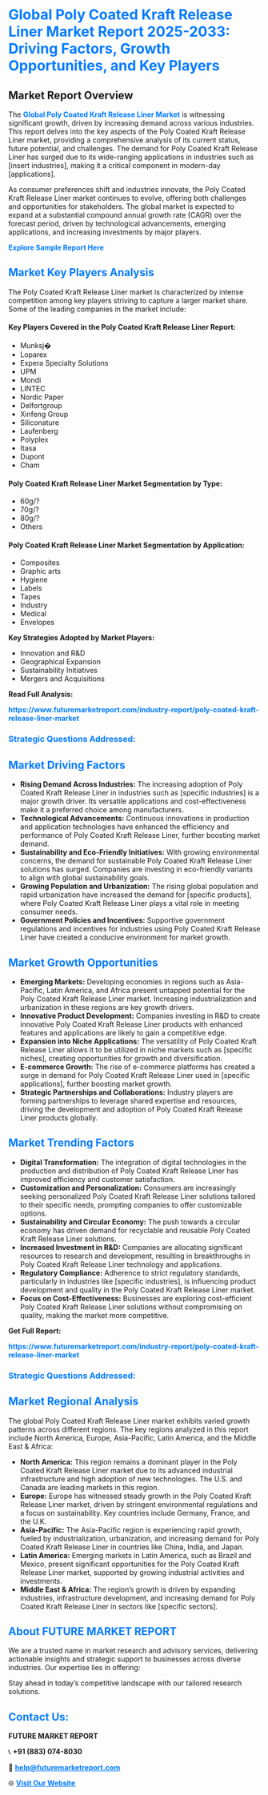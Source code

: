 <h1 style="color: #007BFF;">Global Poly Coated Kraft Release Liner Market Report 2025-2033: Driving Factors, Growth Opportunities, and Key Players</h1>

<section id="overview">
<h2>Market Report Overview</h2>
<p>The <a href="https://www.futuremarketreport.com/industry-report/poly-coated-kraft-release-liner-market" style="color: #007BFF; text-decoration: none;"><strong>Global Poly Coated Kraft Release Liner Market</strong></a> is witnessing significant growth, driven by increasing demand across various industries. This report delves into the key aspects of the Poly Coated Kraft Release Liner market, providing a comprehensive analysis of its current status, future potential, and challenges. The demand for Poly Coated Kraft Release Liner has surged due to its wide-ranging applications in industries such as [insert industries], making it a critical component in modern-day [applications].</p>
<p>As consumer preferences shift and industries innovate, the Poly Coated Kraft Release Liner market continues to evolve, offering both challenges and opportunities for stakeholders. The global market is expected to expand at a substantial compound annual growth rate (CAGR) over the forecast period, driven by technological advancements, emerging applications, and increasing investments by major players.</p>
</section>

<section id="overview">
<p><a href="https://www.futuremarketreport.com/request-sample/reportId=42513" style="color: #007BFF; text-decoration: none;"><strong>Explore Sample Report Here</strong></a></p>
</section>

<section id="key-players">
<h2 style="color: #007BFF;">Market Key Players Analysis</h2>
<p>The Poly Coated Kraft Release Liner market is characterized by intense competition among key players striving to capture a larger market share. Some of the leading companies in the market include:</p>
<h4>Key Players Covered in the Poly Coated Kraft Release Liner Report:</h4>
<ul><li>Munksj�</li><li>Loparex</li><li>Expera Specialty Solutions</li><li>UPM</li><li>Mondi</li><li>LINTEC</li><li>Nordic Paper</li><li>Delfortgroup</li><li>Xinfeng Group</li><li>Siliconature</li><li>Laufenberg</li><li>Polyplex</li><li>Itasa</li><li>Dupont</li><li>Cham</li></ul>
<h4>Poly Coated Kraft Release Liner Market Segmentation by Type:</h4>
<ul><li>60g/?</li><li>70g/?</li><li>80g/?</li><li>Others</li></ul>

<h4>Poly Coated Kraft Release Liner Market Segmentation by Application:</h4>
<ul><li>Composites</li><li>Graphic arts</li><li>Hygiene</li><li>Labels</li><li>Tapes</li><li>Industry</li><li>Medical</li><li>Envelopes</li></ul>
<p><strong>Key Strategies Adopted by Market Players:</strong></p>
<ul>
<li>Innovation and R&D</li>
<li>Geographical Expansion</li>
<li>Sustainability Initiatives</li>
<li>Mergers and Acquisitions</li>
</ul>
</section>

<section>
<p><strong>Read Full Analysis: </strong></p><a href="https://www.futuremarketreport.com/industry-report/poly-coated-kraft-release-liner-market" style="color: #007BFF; text-decoration: none;"><strong>https://www.futuremarketreport.com/industry-report/poly-coated-kraft-release-liner-market</strong></a>
<h3 style="color: #007BFF;">Strategic Questions Addressed:</h3>
</section>

<section id="driving-factors">
<h2 style="color: #007BFF;">Market Driving Factors</h2>
<ul>
<li><strong>Rising Demand Across Industries:</strong> The increasing adoption of Poly Coated Kraft Release Liner in industries such as [specific industries] is a major growth driver. Its versatile applications and cost-effectiveness make it a preferred choice among manufacturers.</li>
<li><strong>Technological Advancements:</strong> Continuous innovations in production and application technologies have enhanced the efficiency and performance of Poly Coated Kraft Release Liner, further boosting market demand.</li>
<li><strong>Sustainability and Eco-Friendly Initiatives:</strong> With growing environmental concerns, the demand for sustainable Poly Coated Kraft Release Liner solutions has surged. Companies are investing in eco-friendly variants to align with global sustainability goals.</li>
<li><strong>Growing Population and Urbanization:</strong> The rising global population and rapid urbanization have increased the demand for [specific products], where Poly Coated Kraft Release Liner plays a vital role in meeting consumer needs.</li>
<li><strong>Government Policies and Incentives:</strong> Supportive government regulations and incentives for industries using Poly Coated Kraft Release Liner have created a conducive environment for market growth.</li>
</ul>
</section>

<section id="growth-opportunities">
<h2 style="color: #007BFF;">Market Growth Opportunities</h2>
<ul>
<li><strong>Emerging Markets:</strong> Developing economies in regions such as Asia-Pacific, Latin America, and Africa present untapped potential for the Poly Coated Kraft Release Liner market. Increasing industrialization and urbanization in these regions are key growth drivers.</li>
<li><strong>Innovative Product Development:</strong> Companies investing in R&D to create innovative Poly Coated Kraft Release Liner products with enhanced features and applications are likely to gain a competitive edge.</li>
<li><strong>Expansion into Niche Applications:</strong> The versatility of Poly Coated Kraft Release Liner allows it to be utilized in niche markets such as [specific niches], creating opportunities for growth and diversification.</li>
<li><strong>E-commerce Growth:</strong> The rise of e-commerce platforms has created a surge in demand for Poly Coated Kraft Release Liner used in [specific applications], further boosting market growth.</li>
<li><strong>Strategic Partnerships and Collaborations:</strong> Industry players are forming partnerships to leverage shared expertise and resources, driving the development and adoption of Poly Coated Kraft Release Liner products globally.</li>
</ul>
</section>

<section id="trending-factors">
<h2 style="color: #007BFF;">Market Trending Factors</h2>
<ul>
<li><strong>Digital Transformation:</strong> The integration of digital technologies in the production and distribution of Poly Coated Kraft Release Liner has improved efficiency and customer satisfaction.</li>
<li><strong>Customization and Personalization:</strong> Consumers are increasingly seeking personalized Poly Coated Kraft Release Liner solutions tailored to their specific needs, prompting companies to offer customizable options.</li>
<li><strong>Sustainability and Circular Economy:</strong> The push towards a circular economy has driven demand for recyclable and reusable Poly Coated Kraft Release Liner solutions.</li>
<li><strong>Increased Investment in R&D:</strong> Companies are allocating significant resources to research and development, resulting in breakthroughs in Poly Coated Kraft Release Liner technology and applications.</li>
<li><strong>Regulatory Compliance:</strong> Adherence to strict regulatory standards, particularly in industries like [specific industries], is influencing product development and quality in the Poly Coated Kraft Release Liner market.</li>
<li><strong>Focus on Cost-Effectiveness:</strong> Businesses are exploring cost-efficient Poly Coated Kraft Release Liner solutions without compromising on quality, making the market more competitive.</li>
</ul>
</section>

<section>
<p><strong>Get Full Report: </strong></p><a href="https://www.futuremarketreport.com/industry-report/poly-coated-kraft-release-liner-market" style="color: #007BFF; text-decoration: none;"><strong>https://www.futuremarketreport.com/industry-report/poly-coated-kraft-release-liner-market</strong></a>
<h3 style="color: #007BFF;">Strategic Questions Addressed:</h3>
</section>


<section id="regional-analysis">
<h2 style="color: #007BFF;">Market Regional Analysis</h2>
<p>The global Poly Coated Kraft Release Liner market exhibits varied growth patterns across different regions. The key regions analyzed in this report include North America, Europe, Asia-Pacific, Latin America, and the Middle East & Africa:</p>
<ul>
<li><strong>North America:</strong> This region remains a dominant player in the Poly Coated Kraft Release Liner market due to its advanced industrial infrastructure and high adoption of new technologies. The U.S. and Canada are leading markets in this region.</li>
<li><strong>Europe:</strong> Europe has witnessed steady growth in the Poly Coated Kraft Release Liner market, driven by stringent environmental regulations and a focus on sustainability. Key countries include Germany, France, and the U.K.</li>
<li><strong>Asia-Pacific:</strong> The Asia-Pacific region is experiencing rapid growth, fueled by industrialization, urbanization, and increasing demand for Poly Coated Kraft Release Liner in countries like China, India, and Japan.</li>
<li><strong>Latin America:</strong> Emerging markets in Latin America, such as Brazil and Mexico, present significant opportunities for the Poly Coated Kraft Release Liner market, supported by growing industrial activities and investments.</li>
<li><strong>Middle East & Africa:</strong> The region’s growth is driven by expanding industries, infrastructure development, and increasing demand for Poly Coated Kraft Release Liner in sectors like [specific sectors].</li>
</ul>
</section>

<footer>
<h2 style="color: #007BFF;">About FUTURE MARKET REPORT</h2>
<p>We are a trusted name in market research and advisory services, delivering actionable insights and strategic support to businesses across diverse industries. Our expertise lies in offering:</p>

<p>Stay ahead in today’s competitive landscape with our tailored research solutions.</p>

<h2 style="color: #007BFF;">Contact Us:</h2>
<p><strong>FUTURE MARKET REPORT</strong></p>
<p>📞 <strong>+91 (883) 074-8030</strong></p>
<p>📧 <strong><a href="mailto:help@futuremarketreport.com" style="color: #007BFF;">help@futuremarketreport.com</a></strong></p>
<p>🌐 <strong><a href="https://www.futuremarketreport.com/" style="color: #007BFF;">Visit Our Website</a></strong></p>
</footer>